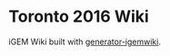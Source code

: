 # Toronto 2016 Wiki

iGEM Wiki built with [generator-igemwiki](https://github.com/igemuoftATG/generator-igemwiki).

